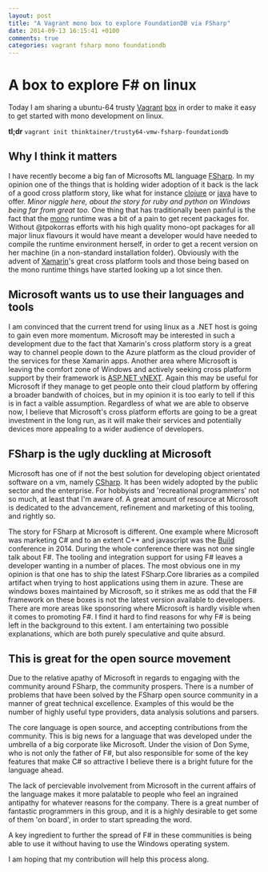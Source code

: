 ```yaml
---
layout: post
title: "A Vagrant mono box to explore FoundationDB via FSharp"
date: 2014-09-13 16:15:41 +0100
comments: true
categories: vagrant fsharp mono foundationdb
---
```


# A box to explore F# on linux

Today I am sharing a ubuntu-64 trusty [Vagrant](http://www.vagrantup.com)
[box](https://vagrantcloud.com/thinktainer/boxes/trusty64-vmw-fsharp-foundationdb)
in order to make it easy to get started with mono development on linux.

**tl;dr** `vagrant init thinktainer/trusty64-vmw-fsharp-foundationdb`

## Why I think it matters

I have recently become a big fan of Microsofts ML language
[FSharp](http://www.fsharp.org). In my opinion one of the things that is holding
wider adoption of it back is the lack of a good cross platform story, like what
for instance [clojure](http://clojure.org) or [java](https://www.java.com/en/)
have to offer. *Minor niggle here, about the story for ruby and python on
Windows being far from great too.* One thing that has traditionally been painful
is the fact that the [mono](http://www.mono-project.com) runtime was a bit of a
pain to get recent packages for. Without @tpokorras efforts with his high
quality mono-opt packages for all major linux flavours it would have meant
a developer would have needed to compile the runtime environment herself, in
order to get a recent version on her machine (in a non-standard installation
folder).  Obviously with the advent of [Xamarin](http://xamarin.com)'s great
cross platform tools and those being based on the mono runtime things have
started looking up a lot since then.

## Microsoft wants us to use their languages and tools

I am convinced that the current trend for using linux as a .NET host is going to
gain even more momentum. Microsoft may be interested in such a development due
to the fact that Xamarin's cross platform story is a great way to channel people
down to the Azure platform as the cloud provider of the services for these
Xamarin apps. Another area where Microsoft is leaving the comfort zone of
Windows and actively seeking cross platform support by their framework is
[ASP.NET vNEXT](http://www.asp.net/vnext).  Again this may be useful for
Microsoft if they manage to get people onto their cloud platform by offering a
broader bandwith of choices, but in my opinion it is too early to tell if this is
in fact a vaible assumption. Regardless of what we are able to observe now, I
believe that Microsoft's cross platform efforts are going to be a great
investment in the long run, as it will make their services and potentially
devices more appealing to a wider audience of developers.

## FSharp is the ugly duckling at Microsoft

Microsoft has one of if not the best solution for developing object orientated
software on a vm, namely
[CSharp](http://en.wikipedia.org/wiki/C_Sharp_(programming_language)).  It has
been widely adopted by the public sector and the enterprise. For hobbyists and
'recreational programmers' not so much, at least that I'm aware of. A great
amount of resource at Microsoft is dedicated to the advancement, refinement and
marketing of this tooling, and rightly so.

The story for FSharp at Microsoft is different. One example where Microsoft was
marketing C# and to an extent C++ and javascript was the
[Build](http://www.buildwindows.com) conference in 2014. During the whole
conference there was not one single talk about F#. The tooling and integration
support for using F# leaves a developer wanting in a number of places. The most
obvious one in my opinion is that one has to ship the latest FSharp.Core
libraries as a compiled artifact when trying to host applications using them in
azure. These are windows boxes maintained by Microsoft, so it strikes me as odd
that the F# framework on these boxes is not the latest version available to
developers. There are more areas like sponsoring where Microsoft is hardly
visible when it comes to promoting F#. I find it hard to find reasons for why F#
is being left in the background to this extent. I am entertaining two possible
explanations, which are both purely speculative and quite absurd. 

## This is great for the open source movement

Due to the relative apathy of Microsoft in regards to engaging with the
community around FSharp, the community prospers. There is a number of problems
that have been solved by the FSharp open source community in a manner of great
technical excellence. Examples of this would be the number of highly useful type
providers, data analysis solutions and parsers.

The core language is open source, and accepting contributions from the
community. This is big news for a language that was developed under the umbrella
of a big corporate like Microsoft. Under the vision of Don Syme, who is not only
the father of F#, but also responsible for some of the key features that make C#
so attractive I believe there is a bright future for the language ahead.

The lack of percievable involvement from Microsoft in the current affairs of the
language makes it more palatable to people who feel an ingrained antipathy for
whatever reasons for the company. There is a great number of fantastic
programmers in this group, and it is a highly desirable to get some of them 'on
board', in order to start spreading the word.

A key ingredient to further the spread of F# in these communities is being able
to use it without having to use the Windows operating system.


I am hoping that my contribution will help this process along.

